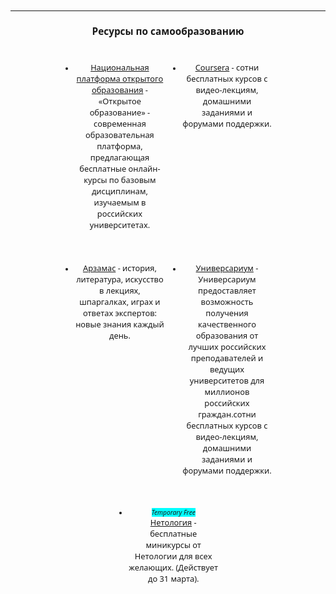 
<style>
* {
    font-family: 'Noto Sans', sans-serif;
    font-size: 0.8rem;
    }

li {
    text-align: center;
}

h2, h3 {
    text-align: center;
    font-size: 1.2rem;
}

em {
    background-color: aqua;
}


ul {
    display: flex;
    flex-flow: row wrap;
    justify-content: center;
    
}

li {
    width: 95%;
    margin: 0.45rem;

}

	@media (min-width: 640px) {
		li {
            width: 30%;
            margin: 1rem;
		}
		li>p, li a {
            font-size: 1rem;
		}
	}

</style>
---
## Ресурсы по самообразованию 

* [Национальная платформа открытого образования](https://openedu.ru "Культура - Каталог спектаклей") - «Открытое образование» - современная образовательная платформа, предлагающая бесплатные онлайн-курсы по базовым дисциплинам, изучаемым в российских университетах.

* [Coursera](https://www.coursera.org/ "Coursera") - сотни бесплатных курсов с видео-лекциям, домашними заданиями и форумами поддержки.

* [Арзамас](https://arzamas.academy/ "Арзаас") - история, литература, искусство в лекциях, шпаргалках, играх и ответах экспертов: новые знания каждый день.

* [Универсариум](https://universarium.org/catalog/ "Универсариум") - Универсариум предоставляет возможность получения качественного образования от лучших российских преподавателей и ведущих университетов для миллионов российских граждан.сотни бесплатных курсов с видео-лекциям, домашними заданиями и форумами поддержки.

* *Temporary Free*<br> [Нетология](https://netology.ru/courses?modal=stay_home "Нетология") - бесплатные миникурсы от Нетологии для всех желающих. (Действует до 31 марта).




 